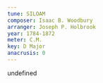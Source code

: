 ```yaml
---
tune: SILOAM
composer: Isaac B. Woodbury
arranger: Joseph P. Holbrook
year: 1784-1872
meter: C.M.
key: D Major
anacrusis: 0
---
```

undefined